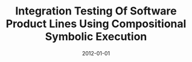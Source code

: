 ---
title: "Integration Testing Of Software Product Lines Using Compositional Symbolic Execution"
date: 2012-01-01
venue: "Fundamental Approaches to Software Engineering - 15th International Conference, FASE 2012, Held as Part of the European Joint Conferences on Theory and Practice of Software, ETAPS 2012, Tallinn, Estonia, March 24 - April 1, 2012. Proceedings"
paperurl: https://doi.org/10.1007/978-3-642-28872-2_19
authors: "Jiangfan Shi, Myra B Cohen and Matthew B Dwyer"
awards: ""
---